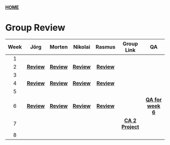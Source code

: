 [**HOME**](index.md)



# Group Review


| Week  | Jörg | Morten | Nikolai | Rasmus |  Group Link |  QA  |
|:----: |:----:|:------:|:-------:|:------:|:-----------:|:----:|
|   1   |      |        |         |        |  |  |
|   2   |<a href="https://www.joergoertel.com/week2/" target="_blank">**Review**</a>|<a href="https://www.mortenfeldtstudent.dk/SP2/index.html" target="_blank">**Review**</a>|<a href="http://techjahn.dk/NetworkWeek" target="_blank">**Review**</a>|<a href="https://rasmusporse.dk/NetworkAssignment/" target="_blank">**Review**</a>| ||
|   3   |     |        |         |        | ||
|   4   |<a href="https://www.joergoertel.com/ca2/" target="_blank">**Review**</a>|<a href="https://www.mortenfeldtstudent.dk/SP3/" target="_blank">**Review**</a>|<a href="https://techjahn.dk/SP3/" target="_blank">**Review**</a>|<a href="https://github.com/RPorse/TrialExamJPA" target="_blank">**Review**</a>| ||
|5| | | | | ||
|6|[**Review**](groupreviewWeek6.md)|[**Review**](groupreviewWeek6.md)|[**Review**](groupreviewWeek6.md)|[**Review**](groupreviewWeek6.md)|  |[**QA for week 6**](wee6Questions.md)|
|7||||| [**CA 2 Project**](ca2.md) ||
|8||||| ||
